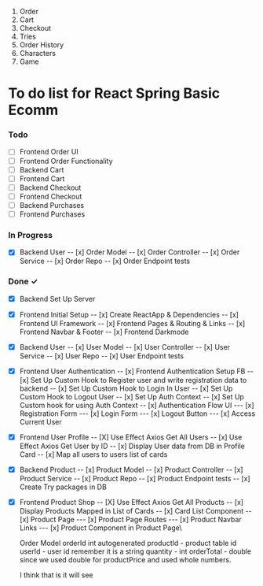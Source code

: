 
1. Order
2. Cart
3. Checkout
4. Tries
5. Order History
6. Characters 
7. Game

# To do list for React Spring Basic Ecomm

### Todo

- [ ] Frontend Order UI 
- [ ] Frontend Order Functionality
- [ ] Backend Cart
- [ ] Frontend Cart
- [ ] Backend Checkout
- [ ] Frontend Checkout
- [ ] Backend Purchases
- [ ] Frontend Purchases

### In Progress

- [x] Backend User
    -- [x] Order Model 
    -- [x] Order Controller
    -- [x] Order Service
    -- [x] Order Repo
    -- [x] Order Endpoint tests

### Done ✓

- [x] Backend Set Up Server

- [x] Frontend Initial Setup
    -- [x] Create ReactApp & Dependencies 
    -- [x] Frontend UI Framework
    -- [x] Frontend Pages & Routing & Links
    -- [x] Frontend Navbar & Footer
    -- [x] Frontend Darkmode
  
- [x] Backend User
    -- [x] User Model 
    -- [x] User Controller
    -- [x] User Service
    -- [x] User Repo
    -- [x] User Endpoint tests

- [x] Frontend User Authentication
    -- [x] Frontend Authentication Setup FB
    -- [x] Set Up Custom Hook to Register user and write registration data to backend
    -- [x] Set Up Custom Hook to Login In User 
    -- [x] Set Up Custom Hook to Logout User
    -- [x] Set Up Auth Context
    -- [x] Set Up Custom hook for using Auth Context
    -- [x] Authentication Flow UI
        --- [x] Registration Form
        --- [x] Login Form
        --- [x] Logout Button
        --- [x] Access Current User

- [x] Frontend User Profile
    -- [X] Use Effect Axios Get All Users
    -- [x] Use Effect Axios Get User by ID
    -- [x] Display User data from DB in Profile Card
    -- [x] Map all users to users list of cards

- [x] Backend Product
    -- [x] Product Model 
    -- [x] Product Controller
    -- [x] Product Service
    -- [x] Product Repo
    -- [x] Product Endpoint tests
    -- [x] Create Try packages in DB

- [x] Frontend Product Shop
    -- [X] Use Effect Axios Get All Products
    -- [x] Display Products Mapped in List of Cards
    -- [x] Card List Component
    -- [x] Product Page
        --- [x] Product Page Routes
        --- [x] Product Navbar Links
        --- [x] Product Component in Product Page\



    Order Model
    orderId int autogenerated
    productId - product table id
    userId - user id remember it is a string
    quantity - int 
    orderTotal - double since we used double for productPrice and used whole numbers. 

    I think that is it will see 